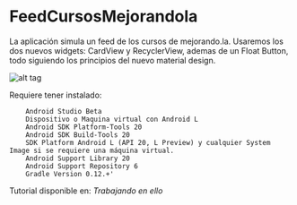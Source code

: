 FeedCursosMejorandola
=====================

La aplicación simula un feed de los cursos de mejorando.la. 
Usaremos los dos nuevos widgets: CardView y RecyclerView,
ademas de  un Float Button, todo siguiendo los principios  del nuevo material design.

![alt tag](https://googledrive.com/host/0BwmHCEi7SqenR1hpNENFODFuR3M/mejorandoapp.jpg)

Requiere tener instalado: 

        Android Studio Beta    
        Dispositivo o Maquina virtual con Android L 
        Android SDK Platform-Tools 20
        Android SDK Build-Tools 20
        SDK Platform Android L (API 20, L Preview) y cualquier System Image si se requiere una máquina virtual.
        Android Support Library 20
        Android Support Repository 6
        Gradle Version 0.12.+'
        
Tutorial disponible en: *Trabajando en ello*




